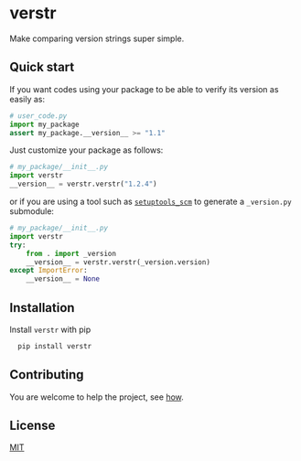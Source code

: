# verstr

Make comparing version strings super simple.

## Quick start

If you want codes using your package to be able to verify its version as easily as:

```python
# user_code.py
import my_package
assert my_package.__version__ >= "1.1"
```

Just customize your package as follows:

```python
# my_package/__init__.py
import verstr
__version__ = verstr.verstr("1.2.4")
```

or if you are using a tool such as [`setuptools_scm`](https://github.com/pypa/setuptools_scm) to generate a `_version.py` submodule:

```python
# my_package/__init__.py
import verstr
try:
    from . import _version
    __version__ = verstr.verstr(_version.version)
except ImportError:
    __version__ = None
```

## Installation 

Install `verstr` with pip

```bash 
  pip install verstr
```

## Contributing

You are welcome to help the project, see [how](https://github.com/BRGM/verstr/blob/main/CONTRIBUTING.md).

## License

[MIT](https://opensource.org/licenses/MIT)
